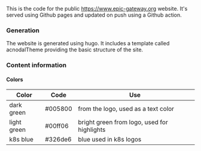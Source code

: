This is the code for the public https://www.epic-gateway.org website.  It's served using Github pages and updated on push using a Github action.

### Generation
The website is generated using hugo.  It includes a template called acnodalTheme providing the basic structure of the site.

### Content information

#### Colors

| Color  | Code | Use |
|--------|-----| ----|
| dark green | #005800| from the logo, used as a text color |
| light green | #00ff06 | bright green from logo, used for highlights |
| k8s blue | #326de6 | blue used in k8s logos |


